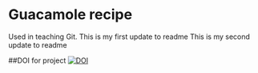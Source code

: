 # Guacamole recipe

Used in teaching Git.
This is my first update to readme
This is my second update to readme

##DOI for project
[![DOI](https://sandbox.zenodo.org/badge/222707509.svg)](https://sandbox.zenodo.org/badge/latestdoi/222707509)
